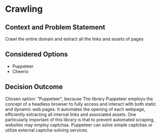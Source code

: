 # Crawling

## Context and Problem Statement

Crawl the entire domain and extract all the links and assets of pages

## Considered Options

* Puppeteer
* Cheerio

## Decision Outcome

Chosen option: "Puppeteer", because The library Puppeteer employs the concept of a headless browser to fully access and interact with both static and dynamic web pages. It automates the opening of each webpage, efficiently extracting all internal links and associated assets. One particularly important of this library is that to prevent automated scraping, websites may employ captchas. Puppeteer can solve simple captchas or utilize external captcha-solving services.

